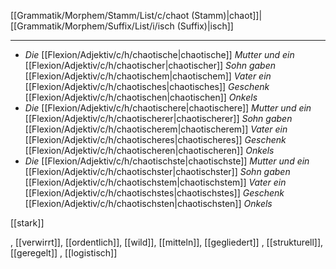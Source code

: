 [[Grammatik/Morphem/Stamm/List/c/chaot (Stamm)|chaot]]|[[Grammatik/Morphem/Suffix/List/i/isch (Suffix)|isch]]

---

- _Die_ [[Flexion/Adjektiv/c/h/chaotische|chaotische]] _Mutter und ein_ [[Flexion/Adjektiv/c/h/chaotischer|chaotischer]] _Sohn gaben_ [[Flexion/Adjektiv/c/h/chaotischem|chaotischem]] _Vater ein_ [[Flexion/Adjektiv/c/h/chaotisches|chaotisches]] _Geschenk_ [[Flexion/Adjektiv/c/h/chaotischen|chaotischen]] _Onkels_
- _Die_ [[Flexion/Adjektiv/c/h/chaotischere|chaotischere]] _Mutter und ein_ [[Flexion/Adjektiv/c/h/chaotischerer|chaotischerer]] _Sohn gaben_ [[Flexion/Adjektiv/c/h/chaotischerem|chaotischerem]] _Vater ein_ [[Flexion/Adjektiv/c/h/chaotischeres|chaotischeres]] _Geschenk_ [[Flexion/Adjektiv/c/h/chaotischeren|chaotischeren]] _Onkels_
- _Die_ [[Flexion/Adjektiv/c/h/chaotischste|chaotischste]] _Mutter und ein_ [[Flexion/Adjektiv/c/h/chaotischster|chaotischster]] _Sohn gaben_ [[Flexion/Adjektiv/c/h/chaotischstem|chaotischstem]] _Vater ein_ [[Flexion/Adjektiv/c/h/chaotischstes|chaotischstes]] _Geschenk_ [[Flexion/Adjektiv/c/h/chaotischsten|chaotischsten]] _Onkels_

[[stark]]

, [[verwirrt]], [[ordentlich]], [[wild]], [[mitteln]], [[gegliedert]]
, [[strukturell]], [[geregelt]]
, [[logistisch]]